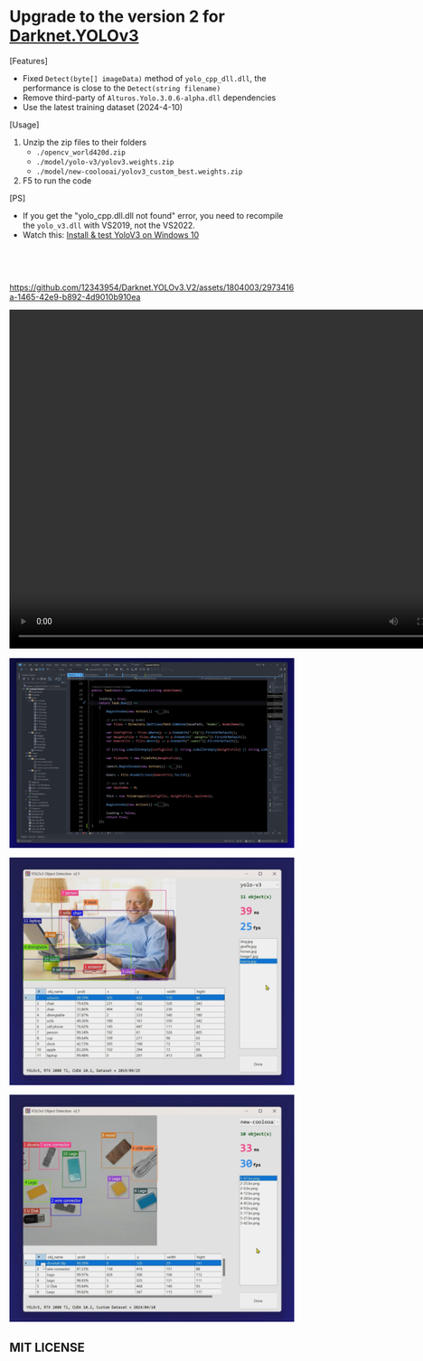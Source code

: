 # Upgrade to the version 2 for [Darknet.YOLOv3](https://github.com/12343954/Darknet.YoloV3)

[Features]
- Fixed `Detect(byte[] imageData)` method of `yolo_cpp_dll.dll`, the performance is close to the `Detect(string filename)`
- Remove third-party of `Alturos.Yolo.3.0.6-alpha.dll` dependencies
- Use the latest training dataset (2024-4-10)

[Usage]
1. Unzip the zip files to their folders
    - `./opencv_world420d.zip`
    - `./model/yolo-v3/yolov3.weights.zip`
    - `./model/new-coolooai/yolov3_custom_best.weights.zip`
2. F5 to run the code

[PS]  
- If you get the "yolo_cpp.dll.dll not found" error, you need to recompile the `yolo_v3.dll` with VS2019, not the VS2022.   
- Watch this: [Install & test YoloV3 on Windows 10](https://www.youtube.com/watch?v=zT8eDXpslXw)






<p><br /></p>
<p><br /></p>

https://github.com/12343954/Darknet.YOLOv3.V2/assets/1804003/2973416a-1465-42e9-b892-4d9010b910ea

<video width="800" height="600" controls>
    <source src="./images/demo.mp4" type="video/mp4">
</video>
<p>
<img alt="" src="./images/demo.jpg" width="800" />
</p>
<p>
<img alt="" src="./images/demo1.jpg" width="800" />
</p>
<img alt="" src="./images/demo2.jpg" width="800" />
</p>

## MIT LICENSE
